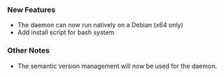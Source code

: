 ### New Features

- The daemon can now run natively on a Debian (x64 only)
- Add install script for bash system

### Other Notes
- The semantic version management will now be used for the daemon.
